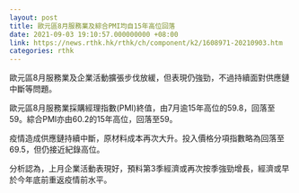 ```yaml
---
layout: post
title: 歐元區8月服務業及綜合PMI均自15年高位回落
date: 2021-09-03 19:10:57.000000000 +08:00
link: https://news.rthk.hk/rthk/ch/component/k2/1608971-20210903.htm
categories: rthk
---
```


歐元區8月服務業及企業活動擴張步伐放緩，但表現仍強勁，不過持續面對供應鏈中斷等問題。

歐元區8月服務業採購經理指數(PMI)終值，由7月逾15年高位的59.8，回落至59。綜合PMI亦由60.2的15年高位，回落至59。

疫情造成供應鏈持續中斷，原材料成本再次大升。投入價格分項指數略為回落至69.5，但仍接近紀錄高位。

分析認為，上月企業活動表現好，預料第3季經濟或再次按季強勁增長，經濟或早於今年底前重返疫情前水平。

